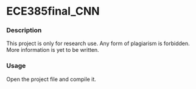 # ECE385final_CNN
### Description

This project is only for research use. Any form of plagiarism is forbidden. More information is yet to be written.

### Usage

Open the project file and compile it.
